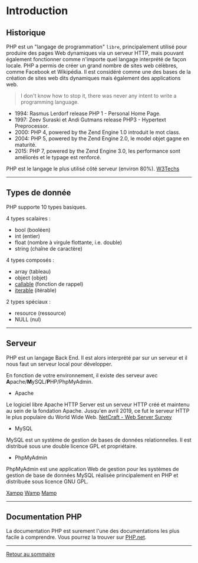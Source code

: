 # Introduction

## Historique

PHP est un "langage de programmation" `libre`, principalement utilisé pour produire des pages Web dynamiques via un serveur HTTP, mais pouvant également fonctionner comme n'importe quel langage interprété de façon locale. PHP a permis de créer un grand nombre de sites web célèbres, comme Facebook et Wikipédia. Il est considéré comme une des bases de la création de sites web dits dynamiques mais également des applications web.

> I don't know how to stop it, there was never any intent to write a programming language.

-   1994: Rasmus Lerdorf release PHP 1 - Personal Home Page.
-   1997: Zeev Suraski et Andi Gutmans release PHP3 - Hypertext Preprocessor.
-   2000: PHP 4, powered by the Zend Engine 1.0 introduit le mot class.
-   2004: PHP 5, powered by the Zend Engine 2.0, le model objet gagne en maturité.
-   2015: PHP 7, powered by the Zend Engine 3.0, les performance sont améliorés et le typage est renforcé.

PHP est le langage le plus utilisé côté serveur (environ 80%). [W3Techs](https://w3techs.com/)

----------

## Types de donnée

PHP supporte 10 types basiques.

4 types scalaires :

-   bool (booléen)
-   int (entier)
-   float (nombre à virgule flottante, i.e. double)
-   string (chaîne de caractère)

4 types composés :

-   array (tableau)
-   object (objet)
-   [callable](https://www.php.net/manual/fr/language.types.callable.php) (fonction de rappel)
-   [iterable](https://www.php.net/manual/fr/language.types.iterable.php) (itérable)

2 types spéciaux :

-   resource (ressource)
-   NULL (nul)

----------

## Serveur

PHP est un langage Back End. Il est alors interprété par sur un serveur et il nous faut un serveur local pour développer.

En fonction de votre environnement, il existe des serveur avec **A**pache/**M**ySQL/**P**HP/PhpMyAdmin.

-   Apache

Le logiciel libre Apache HTTP Server est un serveur HTTP créé et maintenu au sein de la fondation Apache. Jusqu'en avril 2019, ce fut le serveur HTTP le plus populaire du World Wide Web.
[NetCraft - Web Server Survey](https://news.netcraft.com/archives/2021/05/31/may-2021-web-server-survey.html)

-   MySQL

MySQL est un système de gestion de bases de données relationnelles. Il est distribué sous une double licence GPL et propriétaire.

-   PhpMyAdmin

PhpMyAdmin est une application Web de gestion pour les systèmes de gestion de base de données MySQL réalisée principalement en PHP et distribuée sous licence GNU GPL.

[Xampp](https://www.apachefriends.org/fr/index.html) [Wamp](https://www.wampserver.com/) [Mamp](https://www.mamp.info/en/downloads/)

----------

## Documentation PHP

La documentation PHP est surement l'une des documentations les plus facile à comprendre. Vous pourrez la trouver sur [PHP.net](https://www.php.net).

----------

[Retour au sommaire](00_sommaire.md)
